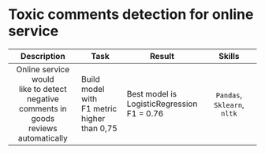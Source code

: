 # Toxic comments detection for online service

| Description | Task | Result | Skills |
| :----:|  ---- |  ---- |  :----: |
| Online service would<br/> like to detect negative<br/> comments in goods<br/> reviews automatically<br/> | Build model with<br/> F1 metric<br/> higher than 0,75 | Best model is<br/> LogisticRegression<br/> F1 = 0.76 | `Pandas`, `Sklearn`, `nltk`
